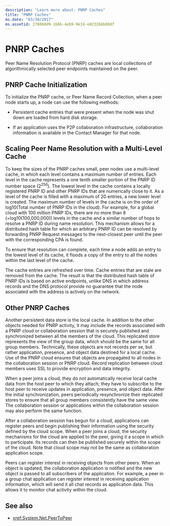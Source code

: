 ```yaml
---
description: "Learn more about: PNRP Caches"
title: "PNRP Caches"
ms.date: "03/30/2017"
ms.assetid: 270068d9-1b6b-4eb9-9e14-e02326bb88df
---
```

# PNRP Caches

Peer Name Resolution Protocol (PNRP) caches are local collections of algorithmically selected peer endpoints maintained on the peer.  
  
## PNRP Cache Initialization  

 To initialize the PNRP cache, or Peer Name Record Collection, when a peer node starts up, a node can use the following methods:  
  
- Persistent cache entries that were present when the node was shut down are loaded from hard disk storage.  
  
- If an application uses the P2P collaboration infrastructure, collaboration information is available in the Contact Manager for that node.  
  
## Scaling Peer Name Resolution with a Multi-Level Cache  

 To keep the sizes of the PNRP caches small, peer nodes use a multi-level cache, in which each level contains a maximum number of entries. Each level in the cache represents a one tenth smaller portion of the PNRP ID number space (2<sup>256</sup>). The lowest level in the cache contains a locally registered PNRP ID and other PNRP IDs that are numerically close to it. As a level of the cache is filled with a maximum of 20 entries, a new lower level is created. The maximum number of levels in the cache is on the order of log10(Total number of PNRP IDs in the cloud). For example, for a global cloud with 100 million PNRP IDs, there are no more than 8 (=log10(100,000,000)) levels in the cache and a similar number of hops to resolve a PNRP ID during name resolution. This mechanism allows for a distributed hash table for which an arbitrary PNRP ID can be resolved by forwarding PNRP Request messages to the next-closest peer until the peer with the corresponding CPA is found.  
  
 To ensure that resolution can complete, each time a node adds an entry to the lowest level of its cache, it floods a copy of the entry to all the nodes within the last level of the cache.  
  
 The cache entries are refreshed over time. Cache entries that are stale are removed from the cache. The result is that the distributed hash table of PNRP IDs is based on active endpoints, unlike DNS in which address records and the DNS protocol provide no guarantee that the node associated with the address is actively on the network.  
  
## Other PNRP Caches  

 Another persistent data store is the local cache.  In addition to the other objects needed for PNRP activity, it may include the records associated with a PNRP cloud or collaboration session that is securely published and synchronized between all the members of the cloud. This replicated store represents the view of the group data, which should be the same for all group members. Technically, these objects are not records per se, but rather application, presence, and object data destined for a local cache. Use of the PNRP cloud ensures that objects are propagated to all nodes in the collaboration session or PNRP cloud.  Record replication between cloud members uses SSL to provide encryption and data integrity.  
  
 When a peer joins a cloud, they do not automatically receive local cache data from the host peer to which they attach; they have to subscribe to the host peer to receive updates in application, presence, and object data. After the initial synchronization, peers periodically resynchronize their replicated stores to ensure that all group members consistently have the same view.  The collaboration session or applications within the collaboration session may also perform the same function.  
  
 After a collaboration session has begun for a cloud, applications can register peers and begin publishing their information using the security defined by the cloud scope. When a peer joins a cloud, the security mechanisms for the cloud are applied to the peer, giving it a scope in which to participate.  Its records can then be published securely within the scope of the cloud. Note that cloud scope may not be the same as collaboration application scope.  
  
 Peers can register interest in receiving objects from other peers. When an object is updated, the collaboration application is notified and the new object is passed to all subscribers of the application. For example, a peer in a group chat application can register interest in receiving application information, which will send it all chat records as application data.  This allows it to monitor chat activity within the cloud.  
  
## See also

- <xref:System.Net.PeerToPeer>
